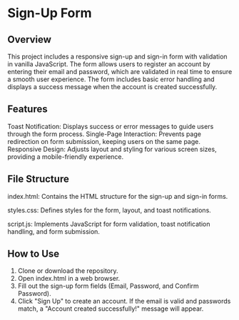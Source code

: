 # Sign-Up Form
## Overview
This project includes a responsive sign-up and sign-in form with validation in vanilla JavaScript. The form allows users to register an account by entering their email and password, which are validated in real time to ensure a smooth user experience. The form includes basic error handling and displays a success message when the account is created successfully.

## Features
Toast Notification: Displays success or error messages to guide users through the form process.
Single-Page Interaction: Prevents page redirection on form submission, keeping users on the same page.
Responsive Design: Adjusts layout and styling for various screen sizes, providing a mobile-friendly experience.

## File Structure
index.html: Contains the HTML structure for the sign-up and sign-in forms.

styles.css: Defines styles for the form, layout, and toast notifications.

script.js: Implements JavaScript for form validation, toast notification handling, and form submission.

## How to Use
1. Clone or download the repository.
2. Open index.html in a web browser.
3. Fill out the sign-up form fields (Email, Password, and Confirm Password).
4. Click "Sign Up" to create an account. If the email is valid and passwords match, a "Account created successfully!" message will appear.
